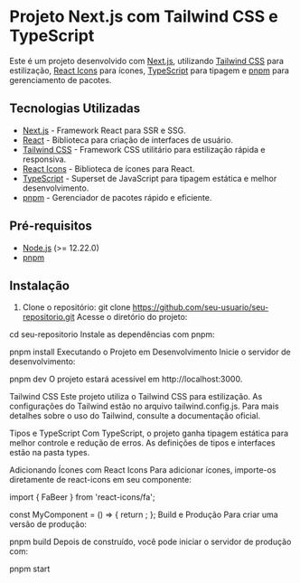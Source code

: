 # Projeto Next.js com Tailwind CSS e TypeScript

Este é um projeto desenvolvido com [Next.js](https://nextjs.org/), utilizando [Tailwind CSS](https://tailwindcss.com/) para estilização, [React Icons](https://react-icons.github.io/react-icons/) para ícones, [TypeScript](https://www.typescriptlang.org/) para tipagem e [pnpm](https://pnpm.io/) para gerenciamento de pacotes.

## Tecnologias Utilizadas

- [Next.js](https://nextjs.org/) - Framework React para SSR e SSG.
- [React](https://reactjs.org/) - Biblioteca para criação de interfaces de usuário.
- [Tailwind CSS](https://tailwindcss.com/) - Framework CSS utilitário para estilização rápida e responsiva.
- [React Icons](https://react-icons.github.io/react-icons/) - Biblioteca de ícones para React.
- [TypeScript](https://www.typescriptlang.org/) - Superset de JavaScript para tipagem estática e melhor desenvolvimento.
- [pnpm](https://pnpm.io/) - Gerenciador de pacotes rápido e eficiente.

## Pré-requisitos

- [Node.js](https://nodejs.org/) (>= 12.22.0)
- [pnpm](https://pnpm.io/)

## Instalação

1. Clone o repositório:
   git clone https://github.com/seu-usuario/seu-repositorio.git
Acesse o diretório do projeto:

cd seu-repositorio
Instale as dependências com pnpm:

pnpm install
Executando o Projeto em Desenvolvimento
Inicie o servidor de desenvolvimento:

pnpm dev
O projeto estará acessível em http://localhost:3000.

Tailwind CSS
Este projeto utiliza o Tailwind CSS para estilização. As configurações do Tailwind estão no arquivo tailwind.config.js. Para mais detalhes sobre o uso do Tailwind, consulte a documentação oficial.

Tipos e TypeScript
Com TypeScript, o projeto ganha tipagem estática para melhor controle e redução de erros. As definições de tipos e interfaces estão na pasta types.

Adicionando Ícones com React Icons
Para adicionar ícones, importe-os diretamente de react-icons em seu componente:

import { FaBeer } from 'react-icons/fa';

const MyComponent = () => {
  return <FaBeer />;
};
Build e Produção
Para criar uma versão de produção:

pnpm build
Depois de construído, você pode iniciar o servidor de produção com:

pnpm start
